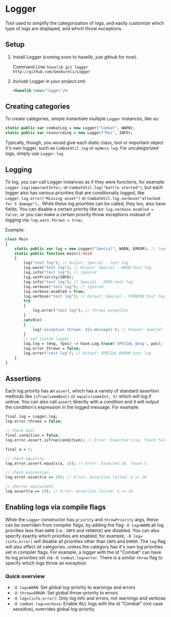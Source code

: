 # Logger

Tool used to simplify the categorization of logs, and easily customize which type of logs are displayed, and which throw exceptions.

## Setup

  1. Install Logger (coming soon to haxelib, just github for now).
     
     Command Line:
     ```haxelib git logger http://github.com/Geokureli/Logger```
  2. Include Logger in your project.xml:  
     
     ```xml
     <haxelib name="logger"/>
     ```

## Creating categories
To create categories, simple instantiate multiple `Logger` instances, like so:

```haxe
static public var combatLog = new Logger("Combat", WARN);
static public var resourceLog = new Logger("Res", INFO);
```

Typically, though, you would give each static class, tool or important object it's own logger, such as `CombatUtil.log` or `myHero.log`. For uncategorized logs, simply use `Logger.log`

## Logging

To log, you can call Logger instances as if they were functions, for example: `Logger.log(imporantInfo);` or `CombatUtil.log("battle started")`, but each logger also has various priorities that are conditionally logged, like `Logger.log.error("Missing asset")` or `CombatUtil.log.verbose("attacked for 5 damage");`. While these log priorities can be called, they too, also have fields. You can disable a certain priority like so: `log.verbose.enabled = false;` or you can make a certain priority throw exceptions instead of logging via: `log.warn.throws = true;`

Example:
```hx
class Main
{
    static public var log = new Logger("Special", WARN, ERROR); // logs warnings, throws exceptions on errors
    static public function main():Void
    {
        log("test log"); // Output: Special - test log
        log.warn("test log"); // Output: Special - WARN:test log
        log.info("test log"); // ignored
        log.setPriority(INFO);
        log.info("test log"); // Special - INFO:test log
        log.verbose("test log"); // ignored
        log.verbose.enabled = true;
        log.verbose("test log"); // Output: Special - VERBOSE:test log
        try
        {
            log.error("test log"); // throws exception
        }
        catch(e)
        {
            log('exception thrown: ${e.message}'); // Output: Special - exception thrown: Special - ERROR:test log
        }
        // set custom logger
        log.log = (msg, ?pos) -> haxe.Log.trace('SPECIAL_$msg', pos);
        log.error.throws = false;
        log.error("test log"); // Output: SPECIAL_ERROR:test log
    }
}
```

## Assertions
Each log priority has an `assert`, which has a variety of standard assertion methods like `isTrue(someBool)` or `equals(someInt, 5)` which will log if untrue. You can also call `assert` directly with a condition and it will output the condition's expression in the logged message. For example:
```hx
final log = Logger.log;
log.error.throws = false;

// Check bool
final condition = false;
log.error.assert.isTrue(condition); // Error: Expected true, found false

final a = 5;

// check equality
log.error.assert.equals(a, 10); // Error: Expected 10, found 5

// check expression
log.error.assert(a == 10); // Error: Assertion failed: a == 10

// shorter equivalent
log.assert(a == 10); // Error: Assertion failed: a == 10
```

## Enabling logs via compile flags
While the `Logger` constructor has `priority` and `throwPriority` args, these can be overriden from compiler flags, by adding the flag `-D log=WARN` all log priorities less than `WARN` (i.e.: `INFO` and `VERBOSE`) are disabled. You can also specify exactly which priorities are enabled, for example, `-D log=[info,error]` will disable all priorities other than `INFO` and `ERROR`. The `log` flag will also effect all categories, unless the category has it's own log priorities set in compiler flags. For example, a logger with the id "Combat" can have its log priorities set via `-D combat.log=error`. There is a similar `throw` flag to specify which logs throw an exception

### Quick overview
 - `-D log=WARN`: Set global log-priority to warnings and errors
 - `-D throw=ERROR`: Set global throw-priority to errors
 - `-D log=[info,error]`: Only log info and errors, not warnings and verbose
 - `-D combat.log=verbose`: Enable ALL logs with the id "Combat" (not case sensitive), overrides global log-priority
 
